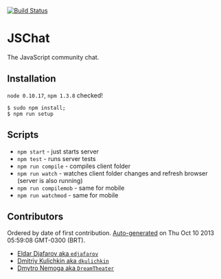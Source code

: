 [![Build Status](https://travis-ci.org/openconf/jschat.png?branch=master)](https://travis-ci.org/openconf/jschat)
# JSChat
The JavaScript community chat.

## Installation
`node 0.10.17`, `npm 1.3.8` checked!

```
$ sudo npm install;
$ npm run setup
```

## Scripts
  - `npm start` - just starts server
  - `npm test` - runs server tests
  - `npm run compile` - compiles client folder
  - `npm run watch` - watches client folder changes and refresh browser (server is also running)
  - `npm run compilemob` - same for mobile
  - `npm run watchmod` - same for mobile

## Contributors
Ordered by date of first contribution.
[Auto-generated](http://github.com/dtrejo/node-authors) on Thu Oct 10 2013 05:59:08 GMT-0300 (BRT).

- [Eldar Djafarov aka `edjafarov`](https://github.com/edjafarov)
- [Dmitriy Kulichkin aka `dkulichkin`](https://github.com/dkulichkin)
- [Dmytro Nemoga aka `DreamTheater`](https://github.com/DreamTheater)
